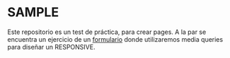 # SAMPLE

Este repositorio es un test de práctica, para crear pages. A la par se encuentra un ejercicio de un [formulario](https://www.frontendmentor.io/challenges/intro-component-with-signup-form-5cf91bd49edda32581d28fd1) donde utilizaremos media queries para diseñar un RESPONSIVE.

